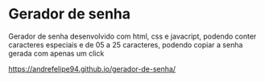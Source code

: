 <h1>Gerador de senha</h1>

<p>Gerador de senha desenvolvido com html, css e javacript, podendo conter caracteres especiais e de 05 a 25 caracteres, podendo copiar a senha gerada com apenas um click</p>

https://andrefelipe94.github.io/gerador-de-senha/
